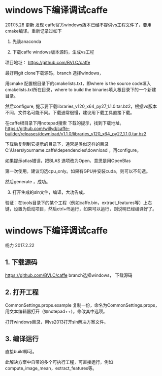 
# windows下编译调试caffe

2017.5.28 更新
发现 caffe官方windows版本已经不提供vs工程文件了，要用cmake编译。重新记录过如下

1. 先装anaconda

2. 下载caffe windows版本源码，生成vs工程

项目地址： https://github.com/BVLC/caffe

最好用git clone下载源码，branch 选择windows，

用cmake 配置根目录下的cmakelists.txt，即where is the source code填入cmakelists.txt所在目录，where to build the binaries填入根目录下的一个新建目录。

然后configure, 提示要下载libraries_v120_x64_py27_1.1.0.tar.bz2，根据vs版本不同，文件名可能不同。下载通常很慢，建议用下载工具直接下载。

在caffe根目录下用notepad搜索 下载的提示，找到下载地址，https://github.com/willyd/caffe-builder/releases/download/v1.1.0/libraries_v120_x64_py27_1.1.0.tar.bz2

下载后复制到它提示的目录下，通常是类似这样的目录 C:\Users\yourname\.caffe\dependencies\download 。再configure。

如果提示atlas错误，把BLAS 选项改为Open，意思是用OpenBlas

第一次使用，建议勾选cpu_only。如果有GPU并安装cuda，则可以不勾选。

然后generate ，成功。

3. 打开生成的sln文件，编译，大功告成。

验证：在tools目录下的某个工程（例如caffe.bin，extract_features等）上右键，设置为启动项目，然后ctrl+f5运行，如果可以运行，则说明已经编译好了。



# windows下编译调试caffe

杨力 2017.2.22 

## 1. 下载源码
https://github.com/BVLC/caffe
branch选择windows， 下载源码

## 2. 打开工程
CommonSettings.props.example 复制一份，命名为CommonSettings.props，用文本编辑器打开（如notepad++），修改其中选项。

打开windows目录，用vs2013打开sln解决方案文件。


## 3. 编译运行
直接build即可。

此解决方案中自带的多个可执行工程，可直接运行，例如compute_image_mean，extract_features等。
